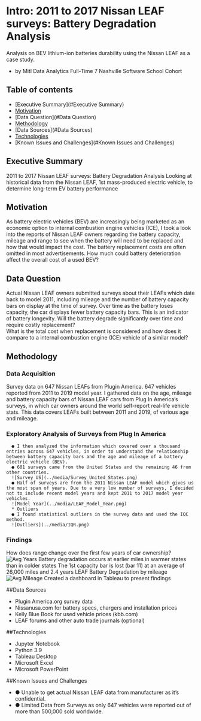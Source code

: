 
# Intro: 2011 to 2017 Nissan LEAF surveys: Battery Degradation Analysis
  Analysis on BEV lithium-ion batteries durability using the Nissan LEAF as a case study.
  * by Mitl Data Analytics Full-Time 7 Nashville Software School Cohort

  ## Table of contents
  * [Executive Summary](#Executive Summary)
  * [Motivation](#Motivation)
  * [Data Question](#Data Question)
  * [Methodology](#Methodology)
  * [Data Sources](#Data Sources)
  * [Technologies](#technologies)
  * [Known Issues and Challenges](#Known Issues and Challenges)

## Executive Summary
  2011 to 2017 Nissan LEAF surveys: Battery Degradation Analysis
  Looking at historical data from the Nissan LEAF, 1st mass-produced electric vehicle, to determine long-term EV battery performance

## Motivation
  As battery electric vehicles (BEV) are increasingly being marketed as an economic option to internal combustion engine vehicles (ICE), I took a look into the reports of Nissan LEAF owners regarding the battery capacity, mileage and range to see when the battery will need to be replaced and how that would impact the cost.
  The battery replacement costs are often omitted in most advertisements. How much could battery deterioration affect the overall cost of a used BEV?

## Data Question
  Actual Nissan LEAF owners submitted surveys about their LEAFs which date back to model 2011, including mileage and the number of battery capacity bars on display at the time of survey. Over time as the battery loses capacity, the car displays fewer battery capacity bars. This is an indicator of battery longevity.
  Will the battery degrade significantly over time and require costly replacement?  
  What is the total cost when replacement is considered and how does it compare to a internal combustion engine (ICE) vehicle of a similar model?

## Methodology
  ### Data Acquisition
  Survey data on 647 Nissan LEAFs from Plugin America. 647 vehicles reported from 2011 to 2019 model year.
  I gathered data on the age, mileage and battery capacity bars of Nissan LEAF cars from Plug In America’s surveys, in which car owners around the world self-report real-life vehicle stats. This data covers LEAFs built between 2011 and 2019, of various age and mileage.

  ### Exploratory Analysis of Surveys from Plug In America
      ● I then analyzed the information which covered over a thousand entries across 647 vehicles, in order to understand the relationship between battery capacity bars and the age and mileage of a battery electric vehicle (BEV).
      ● 601 surveys came from the United States and the remaining 46 from other countries.
      ![Survey US](../media/Survey_United_States.png)
      ● Half of surveys are from the 2011 Nissan LEAF model which gives us the most span of years. Due to a very low number of surveys, I decided not to include recent model years and kept 2011 to 2017 model year vehicles.
      ![Model Year](../media/LEAF_Model_Year.png)
      * Outliers
      ● I found statistical outliers in the survey data and used the IQC method.
      ![Outliers](../media/IQR.png)

  ### Findings
  How does range change over the first few years of car ownership?
  ![Avg Years](../media/LEAF_Avg_Years.png)
  Battery degradation occurs at earlier miles in warmer states than in colder states
  The 1st capacity bar is lost (bar 11) at an average of 26,000 miles and 2.4 years
  LEAF Battery Degradation by mileage
  ![Avg Mileage](../media/LEAF_Avg_Mileage.png)
  Created a dashboard in Tableau to present findings


##Data Sources
  * Plugin America.org survey data
  * Nissanusa.com for battery specs, chargers and installation prices
  * Kelly Blue Book for used vehicle prices (kbb.com)
  * LEAF forums and other auto trade journals (optional)

##Technologies
  * Jupyter Notebook
  * Python 3.9
  * Tableau Desktop
  * Microsoft Excel
  * Microsoft PowerPoint

##Known Issues and Challenges
  * ●	Unable to get actual Nissan LEAF data from manufacturer as it’s confidential.
  * ●	Limited Data from Surveys as only 647 vehicles were reported out of more than 500,000 sold worldwide.

